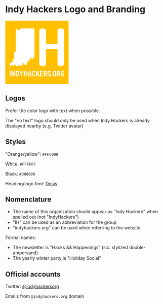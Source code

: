 # Indy Hackers Logo and Branding
![](https://raw.githubusercontent.com/indyhackers/logo-branding/master/indyhackers-logo-small.png)

## Logos

Prefer the color logo with text when possible.

The "no text" logo should only be used when Indy Hackers is already displayed nearby (e.g. Twitter avatar)

## Styles

"Orange/yellow": `#FFC000`

White: `#FFFFFF`

Black: `#000000`

Heading/logo font: [Dosis](https://fonts.google.com/specimen/Dosis)

## Nomenclature

* The name of this organization should appear as "Indy Hackers" when spelled out (not "IndyHackers")
* "IH" can be used as an abbreviation for the group
* "indyhackers.org" can be used when referring to the website

Formal names:

* The newsletter is "Hacks && Happenings" (sic: stylized double-ampersand)
* The yearly winter party is "Holiday Social"

## Official accounts

Twitter: [@indyhackersorg](https://twitter.com/indyhackersorg)

Emails from `@indyhackers.org` domain


